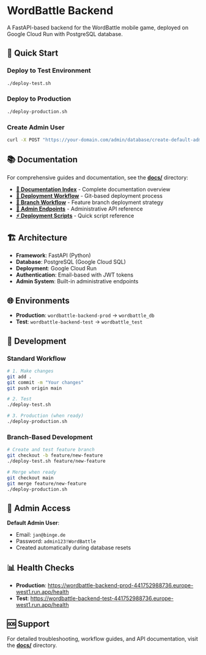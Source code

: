 # WordBattle Backend

A FastAPI-based backend for the WordBattle mobile game, deployed on Google Cloud Run with PostgreSQL database.

## 🚀 Quick Start

### Deploy to Test Environment
```bash
./deploy-test.sh
```

### Deploy to Production
```bash
./deploy-production.sh
```

### Create Admin User
```bash
curl -X POST "https://your-domain.com/admin/database/create-default-admin"
```

## 📚 Documentation

For comprehensive guides and documentation, see the **[docs/](docs/)** directory:

- **[📖 Documentation Index](docs/README.md)** - Complete documentation overview
- **[🚀 Deployment Workflow](docs/DEPLOYMENT_WORKFLOW.md)** - Git-based deployment process  
- **[🌿 Branch Workflow](docs/BRANCH_WORKFLOW.md)** - Feature branch deployment strategy
- **[👑 Admin Endpoints](docs/ADMIN_ENDPOINTS.md)** - Administrative API reference
- **[⚡ Deployment Scripts](docs/DEPLOYMENT_SCRIPTS.md)** - Quick script reference

## 🏗️ Architecture

- **Framework**: FastAPI (Python)
- **Database**: PostgreSQL (Google Cloud SQL)
- **Deployment**: Google Cloud Run
- **Authentication**: Email-based with JWT tokens
- **Admin System**: Built-in administrative endpoints

## 🌐 Environments

- **Production**: `wordbattle-backend-prod` → `wordbattle_db`
- **Test**: `wordbattle-backend-test` → `wordbattle_test`

## 🔧 Development

### Standard Workflow
```bash
# 1. Make changes
git add .
git commit -m "Your changes"
git push origin main

# 2. Test
./deploy-test.sh

# 3. Production (when ready)
./deploy-production.sh
```

### Branch-Based Development
```bash
# Create and test feature branch
git checkout -b feature/new-feature
./deploy-test.sh feature/new-feature

# Merge when ready
git checkout main
git merge feature/new-feature
./deploy-production.sh
```

## 🔐 Admin Access

**Default Admin User**:
- Email: `jan@binge.de`
- Password: `admin123!WordBattle`
- Created automatically during database resets

## 📊 Health Checks

- **Production**: https://wordbattle-backend-prod-441752988736.europe-west1.run.app/health
- **Test**: https://wordbattle-backend-test-441752988736.europe-west1.run.app/health

## 🆘 Support

For detailed troubleshooting, workflow guides, and API documentation, visit the **[docs/](docs/)** directory.